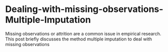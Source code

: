 # Dealing-with-missing-observations-Multiple-Imputation
Missing observations or attrition are a common issue in empirical research. This post briefly discusses the method multiple imputation to deal with missing observations
